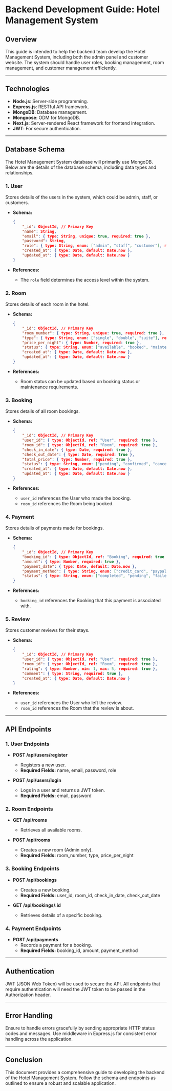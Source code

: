 
# Backend Development Guide: Hotel Management System

## Overview

This guide is intended to help the backend team develop the Hotel Management System, including both the admin panel and customer website. The system should handle user roles, booking management, room management, and customer management efficiently.

---

## Technologies

- **Node.js**: Server-side programming.
- **Express.js**: RESTful API framework.
- **MongoDB**: Database management.
- **Mongoose**: ODM for MongoDB.
- **Next.js**: Server-rendered React framework for frontend integration.
- **JWT**: For secure authentication.

---

## Database Schema

The Hotel Management System database will primarily use MongoDB. Below are the details of the database schema, including data types and relationships.

### 1. User

Stores details of the users in the system, which could be admin, staff, or customers.

- **Schema:**
    ```json
    {
        "_id": ObjectId, // Primary Key
        "name": String,
        "email": { type: String, unique: true, required: true },
        "password": String,
        "role": { type: String, enum: ["admin", "staff", "customer"], required: true },
        "created_at": { type: Date, default: Date.now },
        "updated_at": { type: Date, default: Date.now }
    }
    ```

- **References:**
    - The `role` field determines the access level within the system.

### 2. Room

Stores details of each room in the hotel.

- **Schema:**
    ```json
    {
        "_id": ObjectId, // Primary Key
        "room_number": { type: String, unique: true, required: true },
        "type": { type: String, enum: ["single", "double", "suite"], required: true },
        "price_per_night": { type: Number, required: true },
        "status": { type: String, enum: ["available", "booked", "maintenance"], default: "available" },
        "created_at": { type: Date, default: Date.now },
        "updated_at": { type: Date, default: Date.now }
    }
    ```

- **References:**
    - Room status can be updated based on booking status or maintenance requirements.

### 3. Booking

Stores details of all room bookings.

- **Schema:**
    ```json
    {
        "_id": ObjectId, // Primary Key
        "user_id": { type: ObjectId, ref: "User", required: true },
        "room_id": { type: ObjectId, ref: "Room", required: true },
        "check_in_date": { type: Date, required: true },
        "check_out_date": { type: Date, required: true },
        "total_price": { type: Number, required: true },
        "status": { type: String, enum: ["pending", "confirmed", "canceled"], default: "pending" },
        "created_at": { type: Date, default: Date.now },
        "updated_at": { type: Date, default: Date.now }
    }
    ```

- **References:**
    - `user_id` references the User who made the booking.
    - `room_id` references the Room being booked.

### 4. Payment

Stores details of payments made for bookings.

- **Schema:**
    ```json
    {
        "_id": ObjectId, // Primary Key
        "booking_id": { type: ObjectId, ref: "Booking", required: true },
        "amount": { type: Number, required: true },
        "payment_date": { type: Date, default: Date.now },
        "payment_method": { type: String, enum: ["credit_card", "paypal", "bank_transfer"], required: true },
        "status": { type: String, enum: ["completed", "pending", "failed"], default: "pending" }
    }
    ```

- **References:**
    - `booking_id` references the Booking that this payment is associated with.

### 5. Review

Stores customer reviews for their stays.

- **Schema:**
    ```json
    {
        "_id": ObjectId, // Primary Key
        "user_id": { type: ObjectId, ref: "User", required: true },
        "room_id": { type: ObjectId, ref: "Room", required: true },
        "rating": { type: Number, min: 1, max: 5, required: true },
        "comment": { type: String, required: true },
        "created_at": { type: Date, default: Date.now }
    }
    ```

- **References:**
    - `user_id` references the User who left the review.
    - `room_id` references the Room that the review is about.

---

## API Endpoints

### 1. User Endpoints

- **POST /api/users/register**
    - Registers a new user.
    - **Required Fields:** name, email, password, role

- **POST /api/users/login**
    - Logs in a user and returns a JWT token.
    - **Required Fields:** email, password

### 2. Room Endpoints

- **GET /api/rooms**
    - Retrieves all available rooms.

- **POST /api/rooms**
    - Creates a new room (Admin only).
    - **Required Fields:** room_number, type, price_per_night

### 3. Booking Endpoints

- **POST /api/bookings**
    - Creates a new booking.
    - **Required Fields:** user_id, room_id, check_in_date, check_out_date

- **GET /api/bookings/:id**
    - Retrieves details of a specific booking.

### 4. Payment Endpoints

- **POST /api/payments**
    - Records a payment for a booking.
    - **Required Fields:** booking_id, amount, payment_method

---

## Authentication

JWT (JSON Web Token) will be used to secure the API. All endpoints that require authentication will need the JWT token to be passed in the Authorization header.

---

## Error Handling

Ensure to handle errors gracefully by sending appropriate HTTP status codes and messages. Use middleware in Express.js for consistent error handling across the application.

---

## Conclusion

This document provides a comprehensive guide to developing the backend of the Hotel Management System. Follow the schema and endpoints as outlined to ensure a robust and scalable application.
